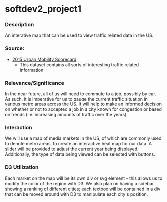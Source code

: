 # softdev2_project1

### Description

An interative map that can be used to view traffic related data in the US. 

### Source:
* [2015 Urban Mobility Scorecard](https://mobility.tamu.edu/ums/)
  * This dataset contains all sorts of interesting traffic related information

### Relevance/Significance

In the near future, all of us will need to commute to a job, possibly by car. As such, it is imperative for us to gauge the current traffic situation in various metro areas across the US. It will help to make an informed decision on whether or not to accepted a job in a city known for congestion or based on trends (i.e. increasing amounts of traffic over the years).

### Interaction

We will use a map of media markets in the US, of which are commonly used to denote metro areas, to create an interactive heat map for our data. A slider will be provided to adjust the current year being displayed. Additionally, the type of data being viewed can be selected with buttons.

### D3 Utilization

Each market on the map will be its own div or svg element - this allows us to modify the color of the region with D3. We also plan on having a sidebar showing a ranking of different cities; each textbox will be contained in a div that can be moved around with D3 to manipulate each city's position.
